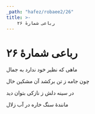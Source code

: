 ```yaml
---
_path: "hafez/robaee2/26"
title: >-
    رباعی شمارهٔ ۲۶
---
```

# رباعی شمارهٔ ۲۶

<div class="b" id="bn1"><div class="m1"><p>ماهی که نظیر خود ندارد به جمال</p></div>
<div class="m2"><p>چون جامه ز تن برکشد آن مشکین خال</p></div></div>
<div class="b" id="bn2"><div class="m1"><p>در سینه دلش ز نازکی بتوان دید</p></div>
<div class="m2"><p>مانندهٔ سنگ خاره در آب زلال</p></div></div>
